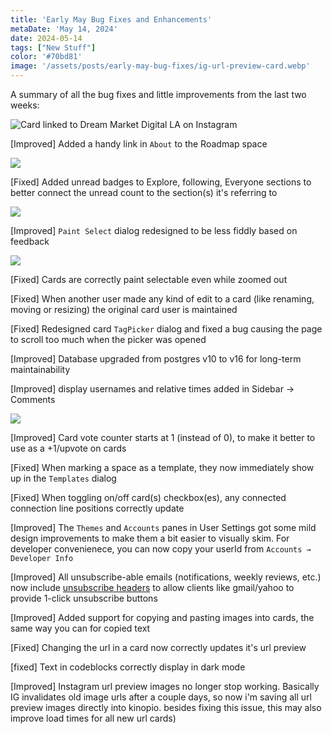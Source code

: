 ```yaml
---
title: 'Early May Bug Fixes and Enhancements'
metaDate: 'May 14, 2024'
date: 2024-05-14
tags: ["New Stuff"]
color: '#70bd81'
image: '/assets/posts/early-may-bug-fixes/ig-url-preview-card.webp'
---
```


A summary of all the bug fixes and little improvements from the last two weeks:

![Card linked to Dream Market Digital LA on Instagram](/assets/posts/early-may-bug-fixes/ig-url-preview-card.webp)


[Improved] Added a handy link in `About` to the Roadmap space

<img src="/assets/posts/early-may-bug-fixes/about-roadmap.webp" class="narrow">

[Fixed] Added unread badges to Explore, following, Everyone sections to better connect the unread count to the section(s) it's referring to

<img src="/assets/posts/early-may-bug-fixes/explore-unread.webp" class="narrow">

[Improved] `Paint Select` dialog redesigned to be less fiddly based on feedback

<img src="/assets/posts/early-may-bug-fixes/paint-select.webp" class="narrow">

[Fixed] Cards are correctly paint selectable even while zoomed out

[Fixed] When another user made any kind of edit to a card (like renaming, moving or resizing) the original card user is maintained

[Fixed] Redesigned card `TagPicker` dialog and fixed a bug causing the page to scroll too much when the picker was opened

[Improved] Database upgraded from postgres v10 to v16 for long-term maintainability

[Improved] display usernames and relative times added in Sidebar → Comments

<img src="/assets/posts/early-may-bug-fixes/sidebar-comments.webp" class="narrow">

[Improved] Card vote counter starts at 1 (instead of 0), to make it better to use as a +1/upvote on cards


[Fixed] When marking a space as a template, they now immediately show up in the `Templates` dialog

[Fixed] When toggling on/off card(s) checkbox(es), any connected connection line positions correctly update

[Improved] The `Themes` and `Accounts` panes in User Settings got some mild design improvements to make them a bit easier to visually skim. For developer convenienece, you can now copy your userId from `Accounts → Developer Info`

[Improved] All unsubscribe-able emails (notifications, weekly reviews, etc.) now include [unsubscribe headers](https://postmarkapp.com/blog/list-unsubscribe-header) to allow clients like gmail/yahoo to provide 1-click unsubscribe buttons

[Improved] Added support for copying and pasting images into cards, the same way you can for copied text

[Fixed] Changing the url in a card now correctly updates it's url preview

[fixed] Text in codeblocks correctly display in dark mode

[Improved] Instagram url preview images no longer stop working. Basically IG invalidates old image urls after a couple days, so now i'm saving all url preview images directly into kinopio. besides fixing this issue, this may also improve load times for all new url cards)
